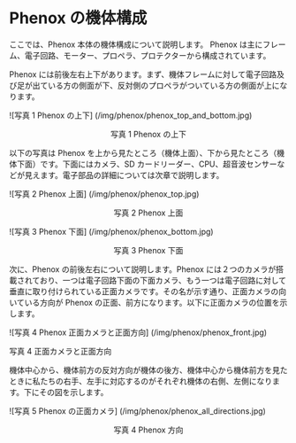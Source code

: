 # Phenox の機体構成

ここでは、Phenox 本体の機体構成について説明します。
Phenox は主にフレーム、電子回路、モーター、プロペラ、プロテクターから構成されています。

Phenox には前後左右上下があります。まず、機体フレームに対して電子回路及び足が出ている方の側面が下、反対側のプロペラがついている方の側面が上になります。

![写真 1 Phenox の上下] (/img/phenox/phenox_top_and_bottom.jpg)
<div align="center">写真 1 Phenox の上下</div>

以下の写真は Phenox を上から見たところ（機体上面）、下から見たところ（機体下面）です。下面にはカメラ、SD カードリーダー、CPU、超音波センサーなどが見えます。電子部品の詳細については次章で説明します。

![写真 2 Phenox 上面] (/img/phenox/phenox_top.jpg)
<div align="center">写真 2 Phenox 上面</div>

![写真 3 Phenox 下面] (/img/phenox/phenox_bottom.jpg)
<div align="center">写真 3 Phenox 下面</div>

次に、Phenox の前後左右について説明します。Phenox には２つのカメラが搭載されており、一つは電子回路下面の下面カメラ、もう一つは電子回路に対して垂直に取り付けられている正面カメラです。その名が示す通り、正面カメラの向いている方向が Phenox の正面、前方になります。以下に正面カメラの位置を示します。

![写真 4 Phenox 正面カメラと正面方向] (/img/phenox/phenox_front.jpg)
<div align="centering">写真 4 正面カメラと正面方向</div>

機体中心から、機体前方の反対方向が機体の後方、機体中心から機体前方を見たときに私たちの右手、左手に対応するのがそれぞれ機体の右側、左側になります。下にその図を示します。

![写真 5 Phenox の正面カメラ] (/img/phenox/phenox_all_directions.jpg)
<div align="center">写真 4 Phenox 方向</div>
